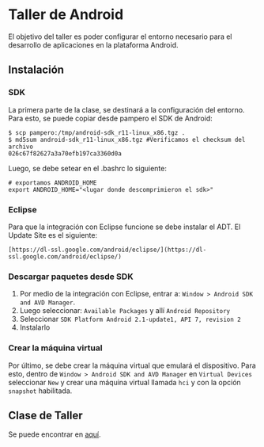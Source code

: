 # Taller de Android

El objetivo del taller es poder configurar el entorno necesario para el desarrollo de aplicaciones en la plataforma Android. 

## Instalación

### SDK

La primera parte de la clase, se destinará a la configuración del entorno. Para esto, se puede copiar desde pampero el SDK de Android:

    $ scp pampero:/tmp/android-sdk_r11-linux_x86.tgz .
    $ md5sum android-sdk_r11-linux_x86.tgz #Verificamos el checksum del archivo
    026c67f82627a3a70efb197ca3360d0a

Luego, se debe setear en el .bashrc lo siguiente:
    
    # exportamos ANDROID_HOME
    export ANDROID_HOME="<lugar donde descomprimieron el sdk>"

### Eclipse

Para que la integración con Eclipse funcione se debe instalar el ADT. El Update Site es el siguiente:

	[https://dl-ssl.google.com/android/eclipse/](https://dl-ssl.google.com/android/eclipse/) 


### Descargar paquetes desde SDK

 1. Por medio de la integración con Eclipse, entrar a: `Window > Android SDK and AVD Manager`. 
 2. Luego seleccionar: `Available Packages` y allí `Android Repository`
 3. Seleccionar `SDK Platform Android 2.1-update1, API 7, revision 2`
 4. Instalarlo


### Crear la máquina virtual

Por último, se debe crear la máquina virtual que emulará el dispositivo. Para esto, dentro de  `Window > Android SDK and AVD Manager` en `Virtual Devices` seleccionar `New` y crear una máquina virtual llamada `hci` y con la opción `snapshot` habilitada.

## Clase de Taller

Se puede encontrar en [aquí](https://docs.google.com/present/view?id=dd2px4mb_447d6zdgkp9).


